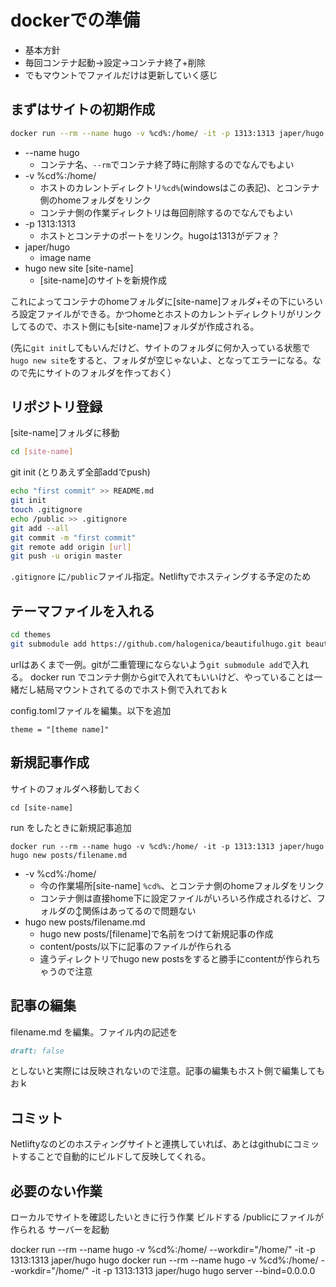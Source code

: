 <!-- 
hugo new site <name>
\hugo\<name>
にサイトの雛形

テーマ
\hugo\<name>\themes\ 
でgit clone

\hugo\<name>
で
hugo server -t athena --bind=0.0.0.0 #--bind=0.0.0.0で別のホストからもアクセスok
http://localhost:1313 

\hugo\<naem>\public
に出力 -->



# dockerでの準備

 * 基本方針
 * 毎回コンテナ起動→設定→コンテナ終了+削除
 * でもマウントでファイルだけは更新していく感じ



## まずはサイトの初期作成

```sh
docker run --rm --name hugo -v %cd%:/home/ -it -p 1313:1313 japer/hugo hugo new site [site-name]
```

 * --name hugo
    * コンテナ名、`--rm`でコンテナ終了時に削除するのでなんでもよい
 * -v %cd%:/home/
    * ホストのカレントディレクトリ`%cd%`(windowsはこの表記)、とコンテナ側のhomeフォルダをリンク
    * コンテナ側の作業ディレクトリは毎回削除するのでなんでもよい
 * -p 1313:1313
    * ホストとコンテナのポートをリンク。hugoは1313がデフォ？
 * japer/hugo
    * image name
 * hugo new site [site-name]
    * [site-name]のサイトを新規作成

これによってコンテナのhomeフォルダに[site-name]フォルダ+その下にいろいろ設定ファイルができる。かつhomeとホストのカレントディレクトリがリンクしてるので、ホスト側にも[site-name]フォルダが作成される。

(先に`git init`してもいんだけど、サイトのフォルダに何か入っている状態で```hugo new site```をすると、フォルダが空じゃないよ、となってエラーになる。なので先にサイトのフォルダを作っておく）


## リポジトリ登録
[site-name]フォルダに移動
```sh
cd [site-name]
```
git init (とりあえず全部addでpush)
```sh
echo "first commit" >> README.md
git init
touch .gitignore
echo /public >> .gitignore
git add --all
git commit -m "first commit"
git remote add origin [url]
git push -u origin master
```
`.gitignore` に`/public`ファイル指定。Netliftyでホスティングする予定のため

## テーマファイルを入れる
```sh
cd themes
git submodule add https://github.com/halogenica/beautifulhugo.git beautifulhugo
```
urlはあくまで一例。gitが二重管理にならないよう`git submodule add`で入れる。
docker run でコンテナ側からgitで入れてもいいけど、やっていることは一緒だし結局マウントされてるのでホスト側で入れておｋ


config.tomlファイルを編集。以下を追加
```
theme = "[theme name]"
```
## 新規記事作成
サイトのフォルダへ移動しておく
```
cd [site-name]
```
run をしたときに新規記事追加
```
docker run --rm --name hugo -v %cd%:/home/ -it -p 1313:1313 japer/hugo  hugo new posts/filename.md
```
 * -v %cd%:/home/
    * 今の作業場所[site-name] `%cd%`、とコンテナ側のhomeフォルダをリンク
    * コンテナ側は直接home下に設定ファイルがいろいろ作成されるけど、フォルダの↕関係はあってるので問題ない
* hugo new posts/filename.md
    * hugo new posts/[filename]で名前をつけて新規記事の作成
    * content/posts/以下に記事のファイルが作られる
    * 違うディレクトリでhugo new postsをすると勝手にcontentが作られちゃうので注意

## 記事の編集
filename.md を編集。ファイル内の記述を
```md
draft: false
```
としないと実際には反映されないので注意。記事の編集もホスト側で編集してもおｋ

## コミット
Netliftyなのどのホスティングサイトと連携していれば、あとはgithubにコミットすることで自動的にビルドして反映してくれる。

## 必要のない作業

ローカルでサイトを確認したいときに行う作業
ビルドする
/publicにファイルが作られる
サーバーを起動


docker run --rm --name hugo -v %cd%:/home/ --workdir="/home/" -it -p 1313:1313 japer/hugo hugo
docker run --rm --name hugo -v %cd%:/home/ --workdir="/home/" -it -p 1313:1313 japer/hugo hugo server  --bind=0.0.0.0